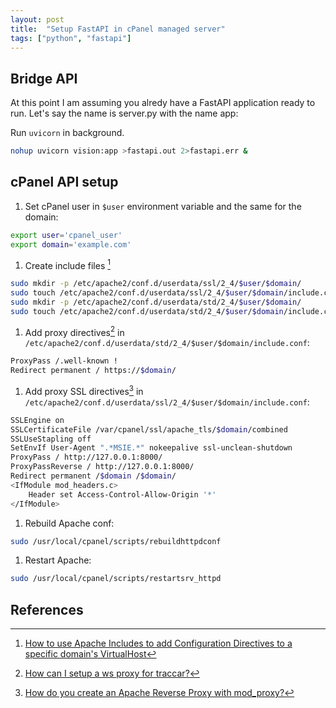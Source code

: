 ```yaml
---
layout: post
title:  "Setup FastAPI in cPanel managed server"
tags: ["python", "fastapi"]
---
```


## Bridge API

At this point I am assuming you alredy have a FastAPI application ready to run. Let's say the name is server.py with the name app:

Run `uvicorn` in background.

   ```bash
   nohup uvicorn vision:app >fastapi.out 2>fastapi.err &
   ```
 
## cPanel API setup

1. Set cPanel user in `$user` environment variable and the same for the domain:

```bash
export user='cpanel_user'
export domain='example.com'
```

1. Create include files [^1]

```bash
sudo mkdir -p /etc/apache2/conf.d/userdata/ssl/2_4/$user/$domain/
sudo touch /etc/apache2/conf.d/userdata/ssl/2_4/$user/$domain/include.conf
sudo mkdir -p /etc/apache2/conf.d/userdata/std/2_4/$user/$domain/
sudo touch /etc/apache2/conf.d/userdata/std/2_4/$user/$domain/include.conf
```

1. Add proxy directives[^2] in `/etc/apache2/conf.d/userdata/std/2_4/$user/$domain/include.conf`:

```bash
ProxyPass /.well-known !
Redirect permanent / https://$domain/
```

1. Add proxy SSL directives[^3] in `/etc/apache2/conf.d/userdata/ssl/2_4/$user/$domain/include.conf`:

```bash
SSLEngine on
SSLCertificateFile /var/cpanel/ssl/apache_tls/$domain/combined
SSLUseStapling off
SetEnvIf User-Agent ".*MSIE.*" nokeepalive ssl-unclean-shutdown
ProxyPass / http://127.0.0.1:8000/
ProxyPassReverse / http://127.0.0.1:8000/
Redirect permanent /$domain /$domain/
<IfModule mod_headers.c>
	Header set Access-Control-Allow-Origin '*'
</IfModule>
```

1. Rebuild Apache conf: 

```bash
sudo /usr/local/cpanel/scripts/rebuildhttpdconf
```

1. Restart Apache: 

```bash
sudo /usr/local/cpanel/scripts/restartsrv_httpd
```

## References 

[^1]: [How to use Apache Includes to add Configuration Directives to a specific domain's VirtualHost](https://support.cpanel.net/hc/en-us/articles/360052925073)
[^2]: [How can I setup a ws proxy for traccar?](https://support.cpanel.net/hc/en-us/articles/1500002918142-How-can-I-setup-a-ws-proxy-for-traccar-)
[^3]: [How do you create an Apache Reverse Proxy with mod_proxy?](https://support.cpanel.net/hc/en-us/articles/1500011220222-How-do-you-create-an-Apache-Reverse-Proxy-with-mod-proxy-)
